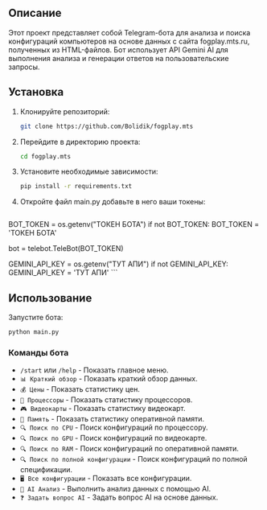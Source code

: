 ## Описание

Этот проект представляет собой Telegram-бота для анализа и поиска конфигураций компьютеров на основе данных с сайта fogplay.mts.ru, полученных из HTML-файлов. Бот использует API Gemini AI для выполнения анализа и генерации ответов на пользовательские запросы.

## Установка

1. Клонируйте репозиторий:
    ```bash
    git clone https://github.com/Bolidik/fogplay.mts
    ```

2. Перейдите в директорию проекта:
    ```bash
    cd fogplay.mts
    ```

3. Установите необходимые зависимости:
    ```bash
    pip install -r requirements.txt
    ```

4. Откройте файл main.py добавьте в него ваши токены:
    ```plaintext
BOT_TOKEN = os.getenv("ТОКЕН БОТА")
if not BOT_TOKEN:
    BOT_TOKEN = 'ТОКЕН БОТА'

bot = telebot.TeleBot(BOT_TOKEN)

GEMINI_API_KEY = os.getenv("ТУТ АПИ")
if not GEMINI_API_KEY:
    GEMINI_API_KEY = 'ТУТ АПИ'
    ```

## Использование

Запустите бота:
```bash
python main.py
```

### Команды бота

- `/start` или `/help` - Показать главное меню.
- `📊 Краткий обзор` - Показать краткий обзор данных.
- `💰 Цены` - Показать статистику цен.
- `🔧 Процессоры` - Показать статистику процессоров.
- `🎮 Видеокарты` - Показать статистику видеокарт.
- `💾 Память` - Показать статистику оперативной памяти.
- `🔍 Поиск по CPU` - Поиск конфигураций по процессору.
- `🔍 Поиск по GPU` - Поиск конфигураций по видеокарте.
- `🔍 Поиск по RAM` - Поиск конфигураций по оперативной памяти.
- `🔍 Поиск по полной конфигурации` - Поиск конфигураций по полной спецификации.
- `🖥️ Все конфигурации` - Показать все конфигурации.
- `🤖 AI Анализ` - Выполнить анализ данных с помощью AI.
- `❓ Задать вопрос AI` - Задать вопрос AI на основе данных.
